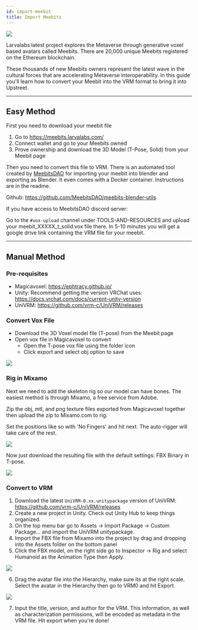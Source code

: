 ```yaml
---
id: import-meebit
title: Import Meebits
---
```


![](/img/meebits0.jpg)

Larvalabs latest project explores the Metaverse through generative voxel based avatars called Meebits. There are 20,000 unique Meebits registered on the Ethereum blockchain. 

These thousands of new Meebits owners represent the latest wave in the cultural forces that are accelerating Metaverse interoperability. In this guide you'll learn how to convert your Meebit into the VRM format to bring it into Upstreet.


---

## Easy Method

First you need to download your meebit file

1. Go to https://meebits.larvalabs.com/
2. Connect wallet and go to your Meebits owned
3. Prove ownership and download the 3D Model (T-Pose, Solid) from your Meebit page

Then you need to convert this file to VRM. There is an automated tool created by [MeebitsDAO](https://meebitsdao.world/) for importing your meebit into blender and exporting as Blender. It even comes with a Docker container. Instructions are in the readme.

Github: https://github.com/MeebitsDAO/meebits-blender-utils

If you have access to MeebitsDAO discord server:

Go to the `#vox-upload` channel under TOOLS-AND-RESOURCES and upload your meebit_XXXXX_t_solid.vox file there. In 5-10 minutes you will get a google drive link containing the VRM file for your meebit.


---

## Manual Method


### Pre-requisites

- Magicavoxel: https://ephtracy.github.io/
- Unity: Recommend getting the version VRChat uses: https://docs.vrchat.com/docs/current-unity-version
- UniVRM: https://github.com/vrm-c/UniVRM/releases

### Convert Vox File
- Download the 3D Voxel model file (T-pose) from the Meebit page
- Open vox file in Magicavoxel to convert
  - Open the T-pose vox file using the folder icon
  - Click export and select obj option to save
  
![](/img/meebits1.jpg)  

### Rig in Mixamo

Next we need to add the skeleton rig so our model can have bones. The easiest method is through Mixamo, a free service from Adobe.

Zip the obj, mtl, and png texture files exported from Magicavoxel together then upload the zip to Mixamo.com to rig.

Set the positions like so with 'No Fingers' and hit next. The auto-rigger will take care of the rest.

![](/img/meebits2.jpg)

Now just download the resulting file with the default settings: FBX Binary in T-pose.

![](/img/meebits3.jpg)

### Convert to VRM

1. Download the latest `UniVRM-0.xx.unitypackage` version of UniVRM: https://github.com/vrm-c/UniVRM/releases
2. Create a new project in Unity. Check out Unity Hub to keep things organized.
3. On the top menu bar go to Assets -> Import Package -> Custom Package... and import the UniVRM unitypackage.
4. Import the FBX file from Mixamo into the project by drag and dropping into the Assets folder on the bottom panel
5. Click the FBX model, on the right side go to Inspector -> Rig and select Humanoid as the Animation Type then Apply.

![](/img/meebits4.jpg)

6. Drag the avatar file into the Hierarchy, make sure its at the right scale. Select the avatar in the Hierarchy then go to VRM0 and hit Export.

![](/img/meebits5.jpg)

7. Input the title, version, and author for the VRM. This information, as well as characterization permissions, will be encoded as metadata in the VRM file. Hit export when you're done!